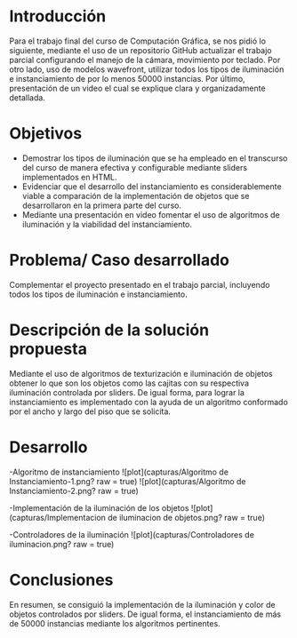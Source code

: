 
# Introducción
Para el trabajo final del curso de Computación Gráfica, se nos pidió lo siguiente, mediante el uso de un repositorio GitHub actualizar el trabajo parcial configurando el manejo de la cámara, movimiento por teclado. Por otro lado, uso de modelos wavefront, utilizar todos los tipos de iluminación e instanciamiento de por lo menos 50000 instancias. Por último, presentación de un video el cual se explique clara y organizadamente detallada.

# Objetivos
- Demostrar los tipos de iluminación que se ha empleado en el transcurso del curso de manera efectiva y configurable mediante sliders implementados en HTML.
- Evidenciar que el desarrollo del instanciamiento es considerablemente viable a comparación de la implementación de objetos que se desarrollaron en la primera parte del  curso.
- Mediante una presentación en video fomentar el uso de algoritmos de iluminación y la viabilidad del instanciamiento.

# Problema/ Caso desarrollado
Complementar el proyecto presentado en el trabajo parcial, incluyendo todos los tipos de iluminación e instanciamiento.


# Descripción de la solución propuesta
Mediante el uso de algoritmos de texturización e iluminación de objetos obtener lo que son los objetos como las cajitas con su respectiva iluminación controlada por sliders. De igual forma, para lograr la instanciamiento es implementado con la ayuda de un algoritmo conformado por el  ancho y largo del piso que se solicita.

# Desarrollo 
-Algoritmo de instanciamiento
![plot](capturas/Algoritmo de Instanciamiento-1.png? raw = true)
![plot](capturas/Algoritmo de Instanciamiento-2.png? raw = true)
 
-Implementación de la iluminación de los objetos
![plot](capturas/Implementacion de iluminacion de objetos.png? raw = true)

-Controladores de la iluminación
 ![plot](capturas/Controladores de iluminacion.png? raw = true) 

# Conclusiones
En resumen, se consiguió la implementación de la iluminación y color de objetos controlados por sliders. De igual forma, el instanciamiento de más de 50000 instancias mediante los algoritmos pertinentes.
